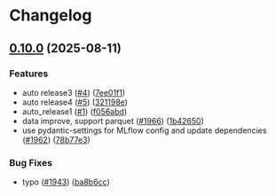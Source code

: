 # Changelog

## [0.10.0](https://github.com/SunsetWolf/qlib/compare/v0.9.6...v0.10.0) (2025-08-11)


### Features

* auto release3 ([#4](https://github.com/SunsetWolf/qlib/issues/4)) ([7ee01f1](https://github.com/SunsetWolf/qlib/commit/7ee01f123aff78d358d11a937f39cb0a0ed14584))
* auto release4 ([#5](https://github.com/SunsetWolf/qlib/issues/5)) ([321198e](https://github.com/SunsetWolf/qlib/commit/321198e0baecae14b282322098a877769fbb5c28))
* auto_release1 ([#1](https://github.com/SunsetWolf/qlib/issues/1)) ([f056abd](https://github.com/SunsetWolf/qlib/commit/f056abd0f8762b2fd462c87d7ce271950d4a6f73))
* data improve, support parquet ([#1966](https://github.com/SunsetWolf/qlib/issues/1966)) ([1b42650](https://github.com/SunsetWolf/qlib/commit/1b426503fc71b83d760b1454e858f80134fd92d4))
* use pydantic-settings for MLflow config and update dependencies ([#1962](https://github.com/SunsetWolf/qlib/issues/1962)) ([78b77e3](https://github.com/SunsetWolf/qlib/commit/78b77e302b9cab90100d05c6c534e2ed13980860))


### Bug Fixes

* typo ([#1943](https://github.com/SunsetWolf/qlib/issues/1943)) ([ba8b6cc](https://github.com/SunsetWolf/qlib/commit/ba8b6cc30f985065b7d5393888bb3f7a8937e861))
